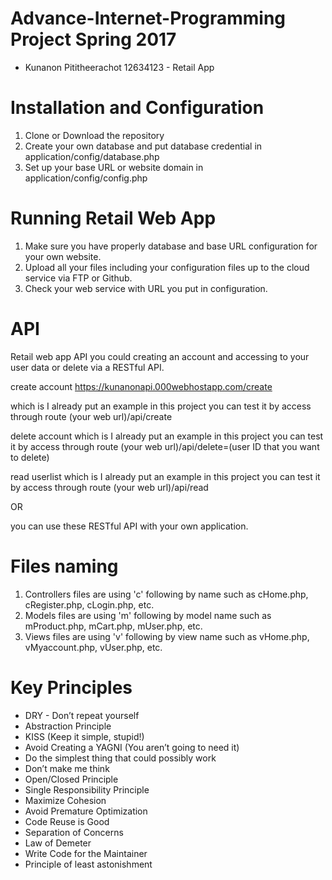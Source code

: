 # Advance-Internet-Programming Project Spring 2017
- Kunanon Pititheerachot 12634123 - Retail App

# Installation and Configuration

  1. Clone or Download the repository
  2. Create your own database and put database credential in application/config/database.php
  3. Set up your base URL or website domain in application/config/config.php

# Running Retail Web App

  1. Make sure you have properly database and base URL configuration for your own website.
  2. Upload all your files including your configuration files up to the cloud service via FTP or Github.
  3. Check your web service with URL you put in configuration.

# API

Retail web app API you could creating an account and accessing to your user data or delete via a RESTful API.

create account
https://kunanonapi.000webhostapp.com/create

which is I already put an example in this project you can test it by access through route (your web url)/api/create

delete account
which is I already put an example in this project you can test it by access through route (your web url)/api/delete=(user ID that you want to delete)

read userlist
which is I already put an example in this project you can test it by access through route (your web url)/api/read

OR

you can use these RESTful API with your own application.


# Files naming

  1. Controllers files are using 'c' following by name such as cHome.php, cRegister.php, cLogin.php, etc.
  2. Models files are using 'm' following by model name such as mProduct.php, mCart.php, mUser.php, etc.
  3. Views files are using 'v' following by view name such as vHome.php, vMyaccount.php, vUser.php, etc.


# Key Principles

* DRY - Don’t repeat yourself
* Abstraction Principle
* KISS (Keep it simple, stupid!)
* Avoid Creating a YAGNI (You aren’t going to need it)
* Do the simplest thing that could possibly work
* Don’t make me think
* Open/Closed Principle
* Single Responsibility Principle
* Maximize Cohesion
* Avoid Premature Optimization
*	Code Reuse is Good
*	Separation of Concerns
* Law of Demeter
* Write Code for the Maintainer 
* Principle of least astonishment

###
